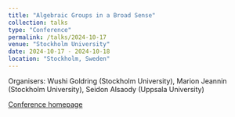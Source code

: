 ```yaml
---
title: "Algebraic Groups in a Broad Sense"
collection: talks
type: "Conference"
permalink: /talks/2024-10-17
venue: "Stockholm University"
date: 2024-10-17 - 2024-10-18
location: "Stockholm, Sweden"
---
```


Organisers: Wushi Goldring (Stockholm University), Marion Jeannin (Stockholm University), Seidon Alsaody (Uppsala University)

[Conference homepage](https://sites.google.com/view/alggrps2024/home)
